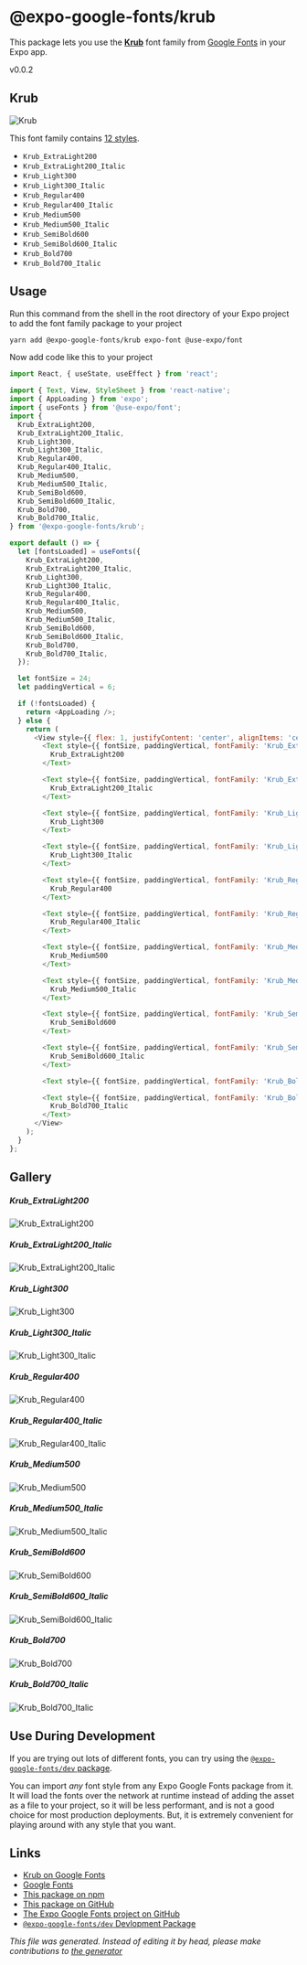 # @expo-google-fonts/krub

This package lets you use the [**Krub**](https://fonts.google.com/specimen/Krub) font family from [Google Fonts](https://fonts.google.com/) in your Expo app.

v0.0.2

## Krub

![Krub](./font-family.png)

This font family contains [12 styles](#gallery).

- `Krub_ExtraLight200`
- `Krub_ExtraLight200_Italic`
- `Krub_Light300`
- `Krub_Light300_Italic`
- `Krub_Regular400`
- `Krub_Regular400_Italic`
- `Krub_Medium500`
- `Krub_Medium500_Italic`
- `Krub_SemiBold600`
- `Krub_SemiBold600_Italic`
- `Krub_Bold700`
- `Krub_Bold700_Italic`

## Usage

Run this command from the shell in the root directory of your Expo project to add the font family package to your project
```sh
yarn add @expo-google-fonts/krub expo-font @use-expo/font
```

Now add code like this to your project
```js
import React, { useState, useEffect } from 'react';

import { Text, View, StyleSheet } from 'react-native';
import { AppLoading } from 'expo';
import { useFonts } from '@use-expo/font';
import {
  Krub_ExtraLight200,
  Krub_ExtraLight200_Italic,
  Krub_Light300,
  Krub_Light300_Italic,
  Krub_Regular400,
  Krub_Regular400_Italic,
  Krub_Medium500,
  Krub_Medium500_Italic,
  Krub_SemiBold600,
  Krub_SemiBold600_Italic,
  Krub_Bold700,
  Krub_Bold700_Italic,
} from '@expo-google-fonts/krub';

export default () => {
  let [fontsLoaded] = useFonts({
    Krub_ExtraLight200,
    Krub_ExtraLight200_Italic,
    Krub_Light300,
    Krub_Light300_Italic,
    Krub_Regular400,
    Krub_Regular400_Italic,
    Krub_Medium500,
    Krub_Medium500_Italic,
    Krub_SemiBold600,
    Krub_SemiBold600_Italic,
    Krub_Bold700,
    Krub_Bold700_Italic,
  });

  let fontSize = 24;
  let paddingVertical = 6;

  if (!fontsLoaded) {
    return <AppLoading />;
  } else {
    return (
      <View style={{ flex: 1, justifyContent: 'center', alignItems: 'center' }}>
        <Text style={{ fontSize, paddingVertical, fontFamily: 'Krub_ExtraLight200' }}>
          Krub_ExtraLight200
        </Text>

        <Text style={{ fontSize, paddingVertical, fontFamily: 'Krub_ExtraLight200_Italic' }}>
          Krub_ExtraLight200_Italic
        </Text>

        <Text style={{ fontSize, paddingVertical, fontFamily: 'Krub_Light300' }}>
          Krub_Light300
        </Text>

        <Text style={{ fontSize, paddingVertical, fontFamily: 'Krub_Light300_Italic' }}>
          Krub_Light300_Italic
        </Text>

        <Text style={{ fontSize, paddingVertical, fontFamily: 'Krub_Regular400' }}>
          Krub_Regular400
        </Text>

        <Text style={{ fontSize, paddingVertical, fontFamily: 'Krub_Regular400_Italic' }}>
          Krub_Regular400_Italic
        </Text>

        <Text style={{ fontSize, paddingVertical, fontFamily: 'Krub_Medium500' }}>
          Krub_Medium500
        </Text>

        <Text style={{ fontSize, paddingVertical, fontFamily: 'Krub_Medium500_Italic' }}>
          Krub_Medium500_Italic
        </Text>

        <Text style={{ fontSize, paddingVertical, fontFamily: 'Krub_SemiBold600' }}>
          Krub_SemiBold600
        </Text>

        <Text style={{ fontSize, paddingVertical, fontFamily: 'Krub_SemiBold600_Italic' }}>
          Krub_SemiBold600_Italic
        </Text>

        <Text style={{ fontSize, paddingVertical, fontFamily: 'Krub_Bold700' }}>Krub_Bold700</Text>

        <Text style={{ fontSize, paddingVertical, fontFamily: 'Krub_Bold700_Italic' }}>
          Krub_Bold700_Italic
        </Text>
      </View>
    );
  }
};

```

## Gallery

##### Krub_ExtraLight200
![Krub_ExtraLight200](./e99da9729e8beb706a3f7dd95ff2b13b7e33f89ceabaf9f2330e61896b93fa39.ttf.png)

##### Krub_ExtraLight200_Italic
![Krub_ExtraLight200_Italic](./63f21c0600aea197624e3d1c2e40daafe5eabdfd3f3b604ef5a0240158275df3.ttf.png)

##### Krub_Light300
![Krub_Light300](./c051f20fb436fad0503f887fa3835d2787be9ae5fbe5be539dc1532d24f8df2f.ttf.png)

##### Krub_Light300_Italic
![Krub_Light300_Italic](./e7745d1a884ad74618766af351077c4625adf1e3ba22d4d86f3aa7cf49306b98.ttf.png)

##### Krub_Regular400
![Krub_Regular400](./d0e841ab6bf1b00cdeb73777db2ee1a1cfa53adda512b49fbd12511e8fd15169.ttf.png)

##### Krub_Regular400_Italic
![Krub_Regular400_Italic](./9e23fec650c8fabcf0ecb628c198acb3c2a8cc928f9ab5814f5eafa81c9ceeaa.ttf.png)

##### Krub_Medium500
![Krub_Medium500](./2964f338dadae9da331e3cb292ca6fa5a8fe4eb8267fc4846b40115fbb645f2b.ttf.png)

##### Krub_Medium500_Italic
![Krub_Medium500_Italic](./defa6560ee637da7a34fda9c66033c4a5465e3bc8b92a02da190b58dfdd71ad6.ttf.png)

##### Krub_SemiBold600
![Krub_SemiBold600](./6f875531446bca4ea9d68ff550096ba0371fb5c0b8fa84667d9de385848b424e.ttf.png)

##### Krub_SemiBold600_Italic
![Krub_SemiBold600_Italic](./af1dcba5de7428e1ddd0d849ddffc16f048518210fefe8a98bf21ff22234b3f1.ttf.png)

##### Krub_Bold700
![Krub_Bold700](./066231a170b822e951eb201a38fd17e6a13d82773be17af5e9b184928e32c6c7.ttf.png)

##### Krub_Bold700_Italic
![Krub_Bold700_Italic](./bb202066513c0b7b93b2e8552d17feeaf2580daa45fdf8e88f3e98205ca2342e.ttf.png)


## Use During Development

If you are trying out lots of different fonts, you can try using the [`@expo-google-fonts/dev` package](https://www.npmjs.com/package/@expo-google-fonts/dev).

You can import *any* font style from any Expo Google Fonts package from it. It will load the fonts
over the network at runtime instead of adding the asset as a file to your project, so it will be 
less performant, and is not a good choice for most production deployments. But, it is extremely convenient
for playing around with any style that you want.

## Links

- [Krub on Google Fonts](https://fonts.google.com/specimen/Krub)
- [Google Fonts](https://fonts.google.com/)
- [This package on npm](https://www.npmjs.com/package/@expo-google-fonts/krub)
- [This package on GitHub](https://github.com/expo/google-fonts/tree/master/font-packages/krub)
- [The Expo Google Fonts project on GitHub](https://github.com/expo/google-fonts)
- [`@expo-google-fonts/dev` Devlopment Package](https://github.com/expo/google-fonts/tree/master/font-packages/dev)


*This file was generated. Instead of editing it by head, please make contributions to [the generator](https://github.com/expo/google-fonts/tree/master/packages/generator)*
